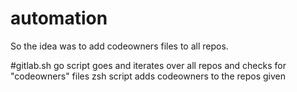 # automation


So the idea was to add codeowners files to all repos.

#gitlab.sh
go script goes and iterates over all repos and checks for "codeowners" files
zsh script adds codeowners to the repos given


